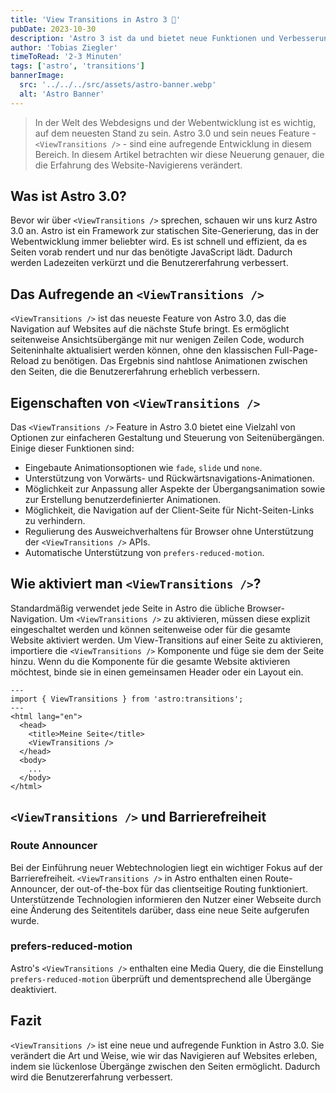 ```yaml
---
title: 'View Transitions in Astro 3 🚀'
pubDate: 2023-10-30
description: 'Astro 3 ist da und bietet neue Funktionen und Verbesserungen, eine davon sind View Transitions.'
author: 'Tobias Ziegler'
timeToRead: '2-3 Minuten'
tags: ['astro', 'transitions']
bannerImage:
  src: '../../../src/assets/astro-banner.webp'
  alt: 'Astro Banner'
---
```


> In der Welt des Webdesigns und der Webentwicklung ist es wichtig, auf dem neuesten Stand zu sein. Astro 3.0 und sein neues Feature - `<ViewTransitions />` - sind eine aufregende Entwicklung in diesem Bereich. In diesem Artikel betrachten wir diese Neuerung genauer, die die Erfahrung des Website-Navigierens verändert.

## Was ist Astro 3.0?

Bevor wir über `<ViewTransitions />` sprechen, schauen wir uns kurz Astro 3.0 an. Astro ist ein Framework zur statischen Site-Generierung, das in der Webentwicklung immer beliebter wird. Es ist schnell und effizient, da es Seiten vorab rendert und nur das benötigte JavaScript lädt. Dadurch werden Ladezeiten verkürzt und die Benutzererfahrung verbessert.

## Das Aufregende an `<ViewTransitions />`

`<ViewTransitions />` ist das neueste Feature von Astro 3.0, das die Navigation auf Websites auf die nächste Stufe bringt. Es ermöglicht seitenweise Ansichtsübergänge mit nur wenigen Zeilen Code, wodurch Seiteninhalte aktualisiert werden können, ohne den klassischen Full-Page-Reload zu benötigen. Das Ergebnis sind nahtlose Animationen zwischen den Seiten, die die Benutzererfahrung erheblich verbessern.

## Eigenschaften von `<ViewTransitions />`

Das `<ViewTransitions />` Feature in Astro 3.0 bietet eine Vielzahl von Optionen zur einfacheren Gestaltung und Steuerung von Seitenübergängen. Einige dieser Funktionen sind:

- Eingebaute Animationsoptionen wie `fade`, `slide` und `none`.
- Unterstützung von Vorwärts- und Rückwärtsnavigations-Animationen.
- Möglichkeit zur Anpassung aller Aspekte der Übergangsanimation sowie zur Erstellung benutzerdefinierter Animationen.
- Möglichkeit, die Navigation auf der Client-Seite für Nicht-Seiten-Links zu verhindern.
- Regulierung des Ausweichverhaltens für Browser ohne Unterstützung der `<ViewTransitions />` APIs.
- Automatische Unterstützung von `prefers-reduced-motion`.

## Wie aktiviert man `<ViewTransitions />`?

Standardmäßig verwendet jede Seite in Astro die übliche Browser-Navigation. Um `<ViewTransitions />` zu aktivieren, müssen diese explizit eingeschaltet werden und können seitenweise oder für die gesamte Website aktiviert werden. Um View-Transitions auf einer Seite zu aktivieren, importiere die `<ViewTransitions />` Komponente und füge sie dem <head> der Seite hinzu. Wenn du die Komponente für die gesamte Website aktivieren möchtest, binde sie in einen gemeinsamen Header oder ein Layout ein.

```astro
---
import { ViewTransitions } from 'astro:transitions';
---
<html lang="en">
  <head>
    <title>Meine Seite</title>
    <ViewTransitions />
  </head>
  <body>
    ...
  </body>
</html>
```

## `<ViewTransitions />` und Barrierefreiheit

### Route Announcer

Bei der Einführung neuer Webtechnologien liegt ein wichtiger Fokus auf der Barrierefreiheit. `<ViewTransitions />` in Astro enthalten einen Route-Announcer, der out-of-the-box für das clientseitige Routing funktioniert. Unterstützende Technologien informieren den Nutzer einer Webseite durch eine Änderung des Seitentitels darüber, dass eine neue Seite aufgerufen wurde.

### prefers-reduced-motion

Astro's `<ViewTransitions />` enthalten eine Media Query, die die Einstellung `prefers-reduced-motion` überprüft und dementsprechend alle Übergänge deaktiviert.

## Fazit

`<ViewTransitions />` ist eine neue und aufregende Funktion in Astro 3.0. Sie verändert die Art und Weise, wie wir das Navigieren auf Websites erleben, indem sie lückenlose Übergänge zwischen den Seiten ermöglicht. Dadurch wird die Benutzererfahrung verbessert.
